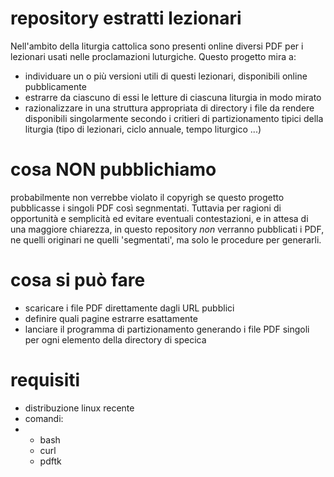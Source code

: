 # repository estratti lezionari

Nell'ambito della liturgia cattolica sono presenti online diversi PDF per i lezionari usati nelle proclamazioni luturgiche. 
Questo progetto mira a:

- individuare un o più versioni utili di questi lezionari, disponibili online pubblicamente
- estrarre da ciascuno di essi le letture di ciascuna liturgia in modo mirato
- razionalizzare in una struttura appropriata di directory i file da rendere disponibili singolarmente secondo i critieri di partizionamento tipici della liturgia (tipo di lezionari, ciclo annuale, tempo liturgico ...)

# cosa NON pubblichiamo

probabilmente non verrebbe violato il copyrigh se questo progetto pubblicasse i singoli PDF così segnmentati. Tuttavia per ragioni di opportunità e semplicità ed evitare eventuali contestazioni, e in attesa di una maggiore chiarezza, in questo repository *non* verranno pubblicati i PDF, ne quelli originari ne quelli 'segmentati', ma solo le procedure per generarli.

# cosa si può fare

- scaricare i file PDF direttamente dagli URL pubblici
- definire quali pagine estrarre esattamente 
- lanciare il programma di partizionamento generando i file PDF singoli per ogni elemento della directory di specica

# requisiti

- distribuzione linux recente
- comandi:
- * bash
  * curl
  * pdftk


  


